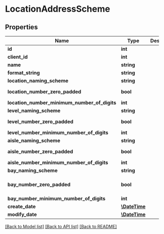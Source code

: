 # LocationAddressScheme

## Properties
Name | Type | Description | Notes
------------ | ------------- | ------------- | -------------
**id** | **int** |  | [optional] 
**client_id** | **int** |  | 
**name** | **string** |  | 
**format_string** | **string** |  | 
**location_naming_scheme** | **string** |  | 
**location_number_zero_padded** | **bool** |  | [default to false]
**location_number_minimum_number_of_digits** | **int** |  | [optional] 
**level_naming_scheme** | **string** |  | 
**level_number_zero_padded** | **bool** |  | [default to false]
**level_number_minimum_number_of_digits** | **int** |  | [optional] 
**aisle_naming_scheme** | **string** |  | 
**aisle_number_zero_padded** | **bool** |  | [default to false]
**aisle_number_minimum_number_of_digits** | **int** |  | [optional] 
**bay_naming_scheme** | **string** |  | [optional] 
**bay_number_zero_padded** | **bool** |  | [optional] [default to false]
**bay_number_minimum_number_of_digits** | **int** |  | [optional] 
**create_date** | [**\DateTime**](\DateTime.md) |  | [optional] 
**modify_date** | [**\DateTime**](\DateTime.md) |  | [optional] 

[[Back to Model list]](../README.md#documentation-for-models) [[Back to API list]](../README.md#documentation-for-api-endpoints) [[Back to README]](../README.md)


